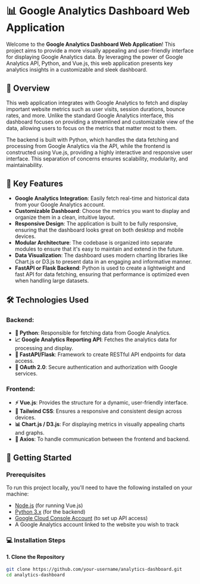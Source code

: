 # 📊 Google Analytics Dashboard Web Application

Welcome to the **Google Analytics Dashboard Web Application**! This project aims to provide a more visually appealing and user-friendly interface for displaying Google Analytics data. By leveraging the power of Google Analytics API, Python, and Vue.js, this web application presents key analytics insights in a customizable and sleek dashboard.

## 🌟 Overview

This web application integrates with Google Analytics to fetch and display important website metrics such as user visits, session durations, bounce rates, and more. Unlike the standard Google Analytics interface, this dashboard focuses on providing a streamlined and customizable view of the data, allowing users to focus on the metrics that matter most to them.

The backend is built with Python, which handles the data fetching and processing from Google Analytics via the API, while the frontend is constructed using Vue.js, providing a highly interactive and responsive user interface. This separation of concerns ensures scalability, modularity, and maintainability.

## 🔑 Key Features

- **Google Analytics Integration**: Easily fetch real-time and historical data from your Google Analytics account.
- **Customizable Dashboard**: Choose the metrics you want to display and organize them in a clean, intuitive layout.
- **Responsive Design**: The application is built to be fully responsive, ensuring that the dashboard looks great on both desktop and mobile devices.
- **Modular Architecture**: The codebase is organized into separate modules to ensure that it's easy to maintain and extend in the future.
- **Data Visualization**: The dashboard uses modern charting libraries like Chart.js or D3.js to present data in an engaging and informative manner.
- **FastAPI or Flask Backend**: Python is used to create a lightweight and fast API for data fetching, ensuring that performance is optimized even when handling large datasets.

## 🛠️ Technologies Used

### Backend:
- **🐍 Python**: Responsible for fetching data from Google Analytics.
- **📈 Google Analytics Reporting API**: Fetches the analytics data for processing and display.
- **🚀 FastAPI/Flask**: Framework to create RESTful API endpoints for data access.
- **🔐 OAuth 2.0**: Secure authentication and authorization with Google services.

### Frontend:
- **⚡ Vue.js**: Provides the structure for a dynamic, user-friendly interface.
- **🎨 Tailwind CSS**: Ensures a responsive and consistent design across devices.
- **📊 Chart.js / D3.js**: For displaying metrics in visually appealing charts and graphs.
- **🔗 Axios**: To handle communication between the frontend and backend.

## 🚀 Getting Started

### Prerequisites

To run this project locally, you'll need to have the following installed on your machine:

- [Node.js](https://nodejs.org/en/) (for running Vue.js)
- [Python 3.x](https://www.python.org/downloads/) (for the backend)
- [Google Cloud Console Account](https://console.cloud.google.com/) (to set up API access)
- A Google Analytics account linked to the website you wish to track

### 💻 Installation Steps

#### 1. Clone the Repository

```bash
git clone https://github.com/your-username/analytics-dashboard.git
cd analytics-dashboard
